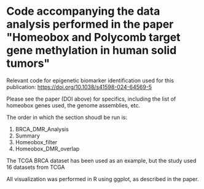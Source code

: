 # Code accompanying the data analysis performed in the paper "Homeobox and Polycomb target gene methylation in human solid tumors"
Relevant code for epigenetic biomarker identification used for this publication: https://doi.org/10.1038/s41598-024-64569-5

Please see the paper (DOI above) for specifics, including the list of homeobox genes used, the genome assemblies, etc. 

The order in which the section shoudl be run is:

1. BRCA_DMR_Analysis
2. Summary
3. Homeobox_filter
4. Homeobox_DMR_overlap

The TCGA BRCA dataset has been used as an example, but the study used 16 datasets from TCGA

All visualization was performed in R using ggplot, as described in the paper. 
